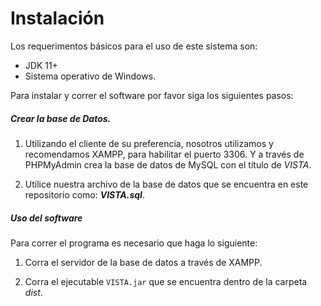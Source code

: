 # Instalación

Los requerimentos básicos para el uso de este sistema son:

+ JDK 11+
+ Sistema operativo de Windows.

Para instalar y correr el software por favor siga los siguientes pasos:

##### Crear la base de Datos.

1. Utilizando el cliente de su preferencia, nosotros utilizamos y recomendamos XAMPP, para habilitar el puerto 3306. Y a través de PHPMyAdmin crea la base de datos de MySQL con el título de _VISTA_.

2. Utilice nuestra archivo de la base de datos que se encuentra en este repositorio como: **_VISTA.sql_**.

##### Uso del software

Para correr el programa es necesario que haga lo siguiente:

1. Corra el servidor de la base de datos a través de XAMPP.

2. Corra el ejecutable `VISTA.jar` que se encuentra dentro de la carpeta _dist_.
